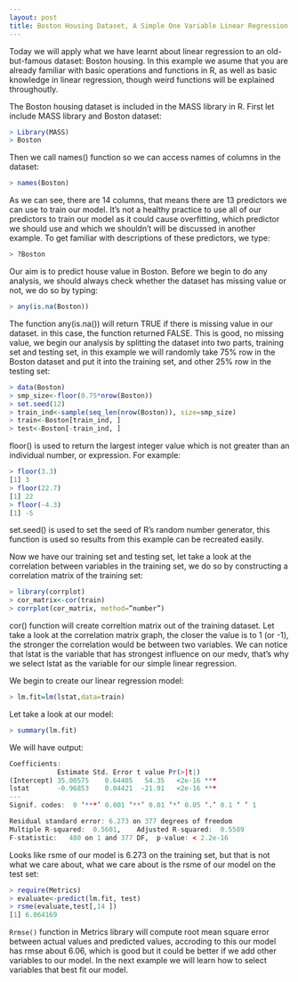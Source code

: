 ```yaml
---
layout: post
title: Boston Housing Dataset, A Simple One Variable Linear Regression Model 
---
```


Today we will apply what we have learnt about linear regression to an old-but-famous dataset: Boston housing. In this example we asume that you are already familiar with basic operations and functions in R, as well as basic knowledge in linear regression, though weird functions will be explained throughoutly.

The Boston housing dataset is included in the MASS library in R. First let include MASS library and Boston dataset:
  ```R
> Library(MASS)
> Boston
```
Then we call names() function so we can access names of columns in the dataset:
```R
> names(Boston)
``` 
As we can see, there are 14 columns, that means there are 13 predictors we can use to train our model. It’s not a healthy practice to use all of our predictors to train our model as it could cause overfitting, which predictor we should use and which we shouldn’t will be discussed in another example.
To get familiar with descriptions of these predictors, we type:
```R
> ?Boston        
``` 
Our aim is to predict house value in Boston. Before we begin to do any analysis, we should always check whether the dataset has missing value or not, we do so by typing:
```R
> any(is.na(Boston))  
``` 
The function any(is.na()) will return TRUE if there is missing value in our dataset. in this case, the function returned FALSE. This is good, no missing value, we begin our analysis by splitting the dataset into two parts, training set and testing set, in this example we will randomly take 75% row in the Boston dataset and put it into the training set, and other 25% row in the testing set:
```R
> data(Boston)
> smp_size<-floor(0.75*nrow(Boston))
> set.seed(12)
> train_ind<-sample(seq_len(nrow(Boston)), size=smp_size)
> train<-Boston[train_ind, ]
> test<-Boston[-train_ind, ]
``` 
floor() is used to return the largest integer value which is not greater than an individual number, or expression. For example:
```R
> floor(3.3)
[1] 3
> floor(22.7)
[1] 22
> floor(-4.3)
[1] -5
``` 
set.seed() is used to set the seed of R’s random number generator, this function is used so results from this example can be recreated easily. 

Now we have our training set and testing set, let take a look at the correlation between variables in the training set, we do so by constructing a correlation matrix of the training set:
```R
> library(corrplot)
> cor_matrix<-cor(train)
> corrplot(cor_matrix, method=”number”)
``` 
cor() function will create correltion matrix out of the training dataset. Let take a look at the correlation matrix graph, the closer the value is to 1 (or -1), the stronger the correlation would be between two variables. We can notice that lstat is the variable that has strongest influence on our medv, that’s why we select lstat as the variable for our simple linear regression.
 
We begin to create our linear regression model:
```R
> lm.fit=lm(lstat,data=train)
``` 
Let take a look at our model:
```R
> summary(lm.fit)
``` 
We will have output:
```R
Coefficients:
            Estimate Std. Error t value Pr(>|t|)    
(Intercept) 35.00575    0.64405   54.35   <2e-16 ***
lstat       -0.96853    0.04421  -21.91   <2e-16 ***
---
Signif. codes:  0 ‘***’ 0.001 ‘**’ 0.01 ‘*’ 0.05 ‘.’ 0.1 ‘ ’ 1

Residual standard error: 6.273 on 377 degrees of freedom
Multiple R-squared:  0.5601,	Adjusted R-squared:  0.5589 
F-statistic:   480 on 1 and 377 DF,  p-value: < 2.2e-16
``` 
Looks like rsme of our model is 6.273 on the training set, but that is not what we care about, what we care about is the rsme of our model on the test set:
```R
> require(Metrics)
> evaluate<-predict(lm.fit, test) 
> rsme(evaluate,test[,14 ])
[1] 6.064169
``` 
```Rrmse()``` function in Metrics library will compute root mean square error between actual values and predicted values, accroding to this our model has rmse about 6.06, which is good but it could be better if we add other variables to our model. In the next example we will learn how to select variables that best fit our model.

